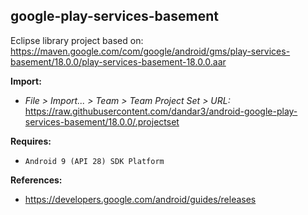 ## google-play-services-basement

Eclipse library project based on:<br/>
https://maven.google.com/com/google/android/gms/play-services-basement/18.0.0/play-services-basement-18.0.0.aar

**Import:**
- _File > Import... > Team > Team Project Set > URL:_<br/>
  https://raw.githubusercontent.com/dandar3/android-google-play-services-basement/18.0.0/.projectset

**Requires:**
- `Android 9 (API 28) SDK Platform`

**References:**
- https://developers.google.com/android/guides/releases